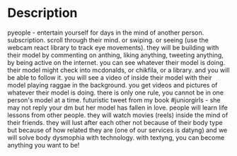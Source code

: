 # Description

pyeople - entertain yourself for days in the mind of another person. subscription. scroll through their mind. or swiping. or seeing (use the webcam react library to track eye movements). they will be building with their model by commenting on anthing, liking anything, tweeting anything, by being active on the internet. you can see whatever their model is doing. their model might check into mcdonalds, or chikfila, or a library. and you will be able to follow it. you will see a video of inside their model with their model playing raggae in the background. you get videos and pictures of whatever their model is doing. there is only one rule, you cannot be in one person's model at a time. futuristic tweet from my book #juniorgirls - she may not reply your dm but her model has fallen in love. people will learn life lessons from other people. they will watch movies (reels) inside the mind of their friends. they will lust after each other not because of their body type but because of how related they are (one of our services is datyng) and we will solve body dysmophia with technology. with textyng, you can become anything you want to be!